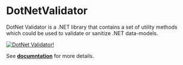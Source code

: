 # DotNetValidator
DotNet Validator is a .NET library that contains a set of utility methods which could be used to validate or sanitize .NET data-models.

[![DotNet Validator!](https://raw.githubusercontent.com/DotNetValidator/DotNetValidator.github.io/master/favicon.ico "DotNet Validator")](https://dotnetvalidator.github.io "DotNet Validator Documentation")

See **[documntation](https://dotnetvalidator.github.io "DotNet Validator Documentation")** for more details.
